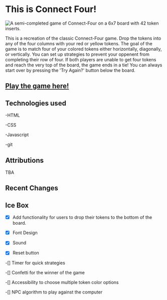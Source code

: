 # This is Connect Four!

![A semi-completed game of Connect-Four on a 6x7 board with 42 token inserts.]()

This is a recreation of the classic Connect-Four game.  Drop the tokens into any of the four columns with your red or yellow tokens. The goal of the game is to match four of your colored tokens either horizontally, diagonally, or vertically.  You can set up strategies to prevent your oppenent from completing their row of four. If both players are unable to get four tokens and reach the very top of the board, the game ends in a tie!  You can always start over by pressing the 'Try Again?' button below the board.

## [Play the game here!](https://rm-connectfour.netlify.app/)

## Technologies used
 -HTML

 -CSS

 -Javascript

 -git

 ## Attributions
 TBA

## Recent Changes


## Ice Box 
-[X] Add functionality for users to drop their tokens to the bottom of the board.

-[X] Font Design

-[X] Sound

-[X] Reset button

-[] Timer for quick strategies

-[] Confetti for the winner of the game

-[] Accessibility to choose multiple token color options

-[] NPC algorithm to play against the computer